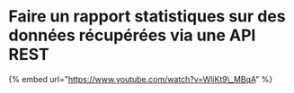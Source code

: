 # Faire un rapport statistiques sur des données récupérées via une API REST

{% embed url="https://www.youtube.com/watch?v=WljKt9\_MBqA" %}



